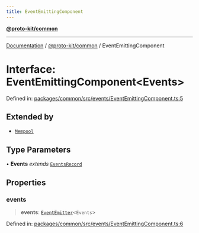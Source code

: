 ```yaml
---
title: EventEmittingComponent
---
```


[**@proto-kit/common**](../README.md)

***

[Documentation](../../../README.md) / [@proto-kit/common](../README.md) / EventEmittingComponent

# Interface: EventEmittingComponent\<Events\>

Defined in: [packages/common/src/events/EventEmittingComponent.ts:5](https://github.com/proto-kit/framework/blob/28efa802e3737fc3b77339148b307ef7246f3ef1/packages/common/src/events/EventEmittingComponent.ts#L5)

## Extended by

- [`Mempool`](../../sequencer/interfaces/Mempool.md)

## Type Parameters

• **Events** *extends* [`EventsRecord`](../type-aliases/EventsRecord.md)

## Properties

### events

> **events**: [`EventEmitter`](../classes/EventEmitter.md)\<`Events`\>

Defined in: [packages/common/src/events/EventEmittingComponent.ts:6](https://github.com/proto-kit/framework/blob/28efa802e3737fc3b77339148b307ef7246f3ef1/packages/common/src/events/EventEmittingComponent.ts#L6)
